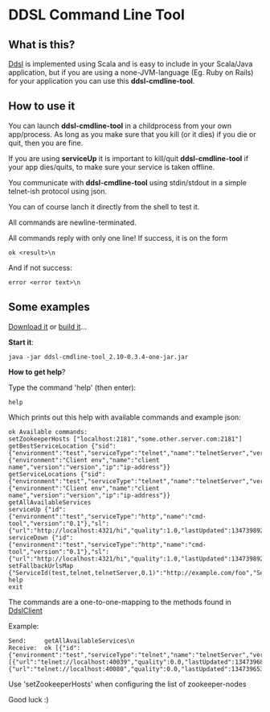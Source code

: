 DDSL Command Line Tool
================

What is this?
----------------

[Ddsl](https://github.com/mbknor/ddsl) is implemented using Scala and is easy to include in your Scala/Java application,
but if you are using a none-JVM-language (Eg. Ruby on Rails) for your application you can use this **ddsl-cmdline-tool**.

How to use it
---------------

You can launch **ddsl-cmdline-tool** in a childprocess from your own app/process.
As long as you make sure that you kill (or it dies) if you die or quit, then you are fine.

If you are using **serviceUp** it is important to kill/quit **ddsl-cmdline-tool** if your app dies/quits,
to make sure your service is taken offline.

You communicate with **ddsl-cmdline-tool** using stdin/stdout in a simple telnet-ish protocol using json.

You can of course lanch it directly from the shell to test it.

All commands are newline-terminated.

All commands reply with only one line! If success, it is on the form

    ok <result>\n

And if not success:

    error <error text>\n



Some examples
--------------

[Download it](http://mbknor.github.com/downloads/ddsl-cmdline-tool_2.10-0.3.4-one-jar.jar) or [build it](build-info.md)...


**Start it**:

    java -jar ddsl-cmdline-tool_2.10-0.3.4-one-jar.jar

**How to get help**?

Type the command 'help' (then enter):

    help

Which prints out this help with available commands and example json:

    ok Available commands:
    setZookeeperHosts ["localhost:2181","some.other.server.com:2181"]
    getBestServiceLocation {"sid":{"environment":"test","serviceType":"telnet","name":"telnetServer","version":"0.1"},"cid":{"environment":"Client env","name":"client name","version":"version","ip":"ip-address"}}
    getServiceLocations {"sid":{"environment":"test","serviceType":"telnet","name":"telnetServer","version":"0.1"},"cid":{"environment":"Client env","name":"client name","version":"version","ip":"ip-address"}}
    getAllAvailableServices
    serviceUp {"id":{"environment":"test","serviceType":"http","name":"cmd-tool","version":"0.1"},"sl":{"url":"http://localhost:4321/hi","quality":1.0,"lastUpdated":1347398923243,"ip":"127.0.0.1"}}
    serviceDown {"id":{"environment":"test","serviceType":"http","name":"cmd-tool","version":"0.1"},"sl":{"url":"http://localhost:4321/hi","quality":1.0,"lastUpdated":1347398923243,"ip":"127.0.0.1"}}
    setFallbackUrlsMap {"ServiceId(test,telnet,telnetServer,0.1)":"http://example.com/foo","ServiceId(test,http,BarServer,1.0)":"http://example.com/bar"}
    help
    exit


The commands are a one-to-one-mapping to the methods found in [DdslClient](http://mbknor.github.com/ddsl-scaladoc/com/kjetland/ddsl/DdslClient.html)

Example:

    Send:     getAllAvailableServices\n
    Receive:  ok [{"id":{"environment":"test","serviceType":"telnet","name":"telnetServer","version":"0.1"},"locations":[{"url":"telnet://localhost:40039","quality":0.0,"lastUpdated":1347396898000,"ip":"10.0.0.7"},{"url":"telnet://localhost:40080","quality":0.0,"lastUpdated":1347396537000,"ip":"10.0.0.7"}]}]

Use 'setZookeeperHosts' when configuring the list of zookeeper-nodes

Good luck :)


